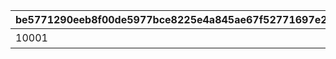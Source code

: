 |be5771290eeb8f00de5977bce8225e4a845ae67f52771697e287e32d0068081e|c79b9d26877bdab1e31a09b2ef1c37572d53595a76b40eb6e3d67a71d50a6ae1|3b7935092e4eca63bb633aa9f93b75a35a5b8086aca07997dbf5b3bc3439f22a|
| --- | --- | --- |
|10001|フルーツキャッチ|1|